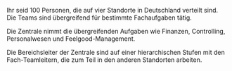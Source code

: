 Ihr seid 100 Personen, die auf vier Standorte in Deutschland verteilt sind. Die Teams sind übergreifend für bestimmte Fachaufgaben tätig. 

Die Zentrale nimmt die übergreifenden Aufgaben wie Finanzen, Controlling, Personalwesen und Feelgood-Management. 

Die Bereichsleiter der Zentrale sind auf einer hierarchischen Stufen mit den Fach-Teamleitern, die zum Teil in den anderen Standorten arbeiten.


